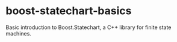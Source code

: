 # boost-statechart-basics
Basic introduction to Boost.Statechart, a C++ library for finite state machines.
